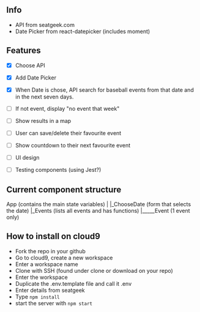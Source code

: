 ## Info

- API from seatgeek.com
- Date Picker from react-datepicker (includes moment)

## Features

- [x] Choose API
- [x] Add Date Picker
- [x] When Date is chose, API search for baseball events from that date and in the next seven days.
- [ ] If not event, display "no event that week"
- [ ] Show results in a map
- [ ] User can save/delete their favourite event
-  [ ] Show countdown to their next favourite event
- [ ] UI design
- [ ] Testing components (using Jest?)


## Current component structure
App (contains the main state variables)
|
|_ChooseDate (form that selects the date)
|_Events (lists all events and has functions)
|_____Event (1 event only)

## How to install on cloud9
- Fork the repo in your github
- Go to cloud9, create a new workspace
- Enter a workspace name
- Clone with SSH (found under clone or download on your repo)
- Enter the workspace
- Duplicate the .env.template file and call it .env
- Enter details from seatgeek
- Type `npm install`
- start the server with `npm start`